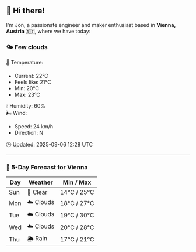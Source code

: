 ## 👋 Hi there!

I'm Jon, a passionate engineer and maker enthusiast based in **Vienna, Austria** 🇦🇹, where we have today:

### 🌤️ Few clouds 

🌡️ Temperature: 
* Current: 22°C
* Feels like: 21°C
* Min: 20°C 
* Max: 23°C  

💧 Humidity: 60%  
🌬️ Wind: 
* Speed: 24 km/h 
* Direction: N  

🕒 Updated: 2025-09-06 12:28 UTC

---

### 📅 5-Day Forecast for Vienna

| Day | Weather | Min / Max |
|-----|---------|------------|
| Sun | 🌙 Clear | 14°C / 25°C |
| Mon | ☁️ Clouds | 18°C / 27°C |
| Tue | ☁️ Clouds | 19°C / 30°C |
| Wed | ☁️ Clouds | 20°C / 28°C |
| Thu | 🌦️ Rain | 17°C / 21°C |
